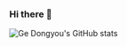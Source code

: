 ### Hi there 👋

![Ge Dongyou's GitHub stats](https://github-readme-stats.vercel.app/api?username=gedongyou&show_icons=true&theme=tokyonight)




<!--
**gedongyou/gedongyou** is a ✨ _special_ ✨ repository because its `README.md` (this file) appears on your GitHub profile.

Here are some ideas to get you started:

- 🔭 I’m currently working on ...
- 🌱 I’m currently learning ...
- 👯 I’m looking to collaborate on ...
- 🤔 I’m looking for help with ...
- 💬 Ask me about ...
- 📫 How to reach me: ...
- 😄 Pronouns: ...
- ⚡ Fun fact: ...
-->
